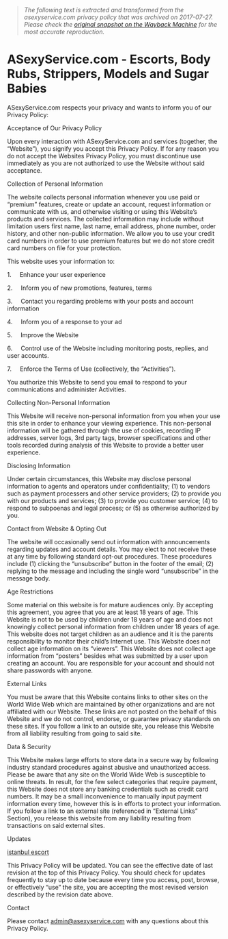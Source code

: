 > *The following text is extracted and transformed from the asexyservice.com privacy policy that was archived on 2017-07-27. Please check the [original snapshot on the Wayback Machine](https://web.archive.org/web/20170727125819id_/https%3A//www.asexyservice.com/i/privacy) for the most accurate reproduction.*

# ASexyService.com - Escorts, Body Rubs, Strippers, Models and Sugar Babies

ASexyService.com respects your privacy and wants to inform you of our Privacy Policy:

Acceptance of Our Privacy Policy

Upon every interaction with ASexyService.com and services (together, the “Website”), you signify you accept this Privacy Policy. If for any reason you do not accept the Websites Privacy Policy, you must discontinue use immediately as you are not authorized to use the Website without said acceptance.

Collection of Personal Information

The website collects personal information whenever you use paid or “premium” features, create or update an account, request information or communicate with us, and otherwise visiting or using this Website’s products and services. The collected information may include without limitation users first name, last name, email address, phone number, order history, and other non-public information. We allow you to use your credit card numbers in order to use premium features but we do not store credit card numbers on file for your protection.

This website uses your information to:

1\.     Enhance your user experience

2\.     Inform you of new promotions, features, terms

3\.     Contact you regarding problems with your posts and account information

4\.     Inform you of a response to your ad

5\.     Improve the Website

6\.     Control use of the Website including monitoring posts, replies, and user accounts.

7\.     Enforce the Terms of Use (collectively, the “Activities”).

You authorize this Website to send you email to respond to your communications and administer Activities.

Collecting Non-Personal Information

This Website will receive non-personal information from you when your use this site in order to enhance your viewing experience. This non-personal information will be gathered through the use of cookies, recording IP addresses, server logs, 3rd party tags, browser specifications and other tools recorded during analysis of this Website to provide a better user experience.

Disclosing Information

Under certain circumstances, this Website may disclose personal information to agents and operators under confidentiality; (1) to vendors such as payment processers and other service providers; (2) to provide you with our products and services; (3) to provide you customer service; (4) to respond to subpoenas and legal process; or (5) as otherwise authorized by you.

Contact from Website & Opting Out

The website will occasionally send out information with announcements regarding updates and account details. You may elect to not receive these at any time by following standard opt-out procedures. These procedures include (1) clicking the “unsubscribe” button in the footer of the email; (2) replying to the message and including the single word “unsubscribe” in the message body.

Age Restrictions

Some material on this website is for mature audiences only. By accepting this agreement, you agree that you are at least 18 years of age. This Website is not to be used by children under 18 years of age and does not knowingly collect personal information from children under 18 years of age. This website does not target children as an audience and it is the parents responsibility to monitor their child’s Internet use. This Website does not collect age information on its “viewers”. This Website does not collect age information from “posters” besides what was submitted by a user upon creating an account. You are responsible for your account and should not share passwords with anyone.

External Links

You must be aware that this Website contains links to other sites on the World Wide Web which are maintained by other organizations and are not affiliated with our Website. These links are not posted on the behalf of this Website and we do not control, endorse, or guarantee privacy standards on these sites. If you follow a link to an outside site, you release this Website from all liability resulting from going to said site.

Data & Security

This Website makes large efforts to store data in a secure way by following industry standard procedures against abusive and unauthorized access. Please be aware that any site on the World Wide Web is susceptible to online threats. In result, for the few select categories that require payment, this Website does not store any banking credentials such as credit card numbers. It may be a small inconvenience to manually input payment information every time, however this is in efforts to protect your information. If you follow a link to an external site (referenced in “External Links” Section), you release this website from any liability resulting from transactions on said external sites.

Updates

[istanbul escort](http://avrupayakasiescort1.xyz/ "istanbul escort")

This Privacy Policy will be updated. You can see the effective date of last revision at the top of this Privacy Policy. You should check for updates frequently to stay up to date because every time you access, post, browse, or effectively “use” the site, you are accepting the most revised version described by the revision date above.

Contact

Please contact admin@asexyservice.com with any questions about this Privacy Policy.
